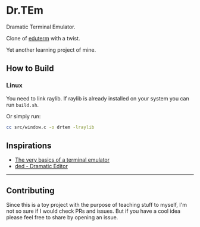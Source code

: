 # Dr.TEm
Dramatic Terminal Emulator.

Clone of [eduterm](https://www.uninformativ.de/git/eduterm/file/README.html) with a twist.

Yet another learning project of mine.

## How to Build
### Linux
You need to link raylib. If raylib is already installed on your system you can run `build.sh`.

Or simply run:
```sh
cc src/window.c -o drtem -lraylib
```

## Inspirations
- [The very basics of a terminal emulator](https://www.uninformativ.de/blog/postings/2018-02-24/0/POSTING-en.html)
- [ded - Dramatic Editor](https://github.com/tsoding/ded)

---

## Contributing
Since this is a toy project with the purpose of teaching stuff to myself, I'm
not so sure if I would check PRs and issues. But if you have a cool idea please
feel free to share by opening an issue.
